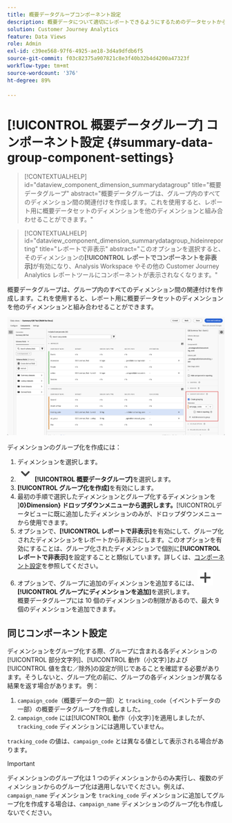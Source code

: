 ```yaml
---
title: 概要データグループコンポーネント設定
description: 概要データについて適切にレポートできるようにするためのデータセットからのディメンションの設定方法について説明します。
solution: Customer Journey Analytics
feature: Data Views
role: Admin
exl-id: c39ee568-97f6-4925-ae18-3d4a9dfdb6f5
source-git-commit: f03c82375a907821c8e3f40b32b4d4200a47323f
workflow-type: tm+mt
source-wordcount: '376'
ht-degree: 89%

---
```


# [!UICONTROL 概要データグループ] コンポーネント設定 {#summary-data-group-component-settings}

<!-- markdownlint-disable MD034 -->

>[!CONTEXTUALHELP]
>id="dataview_component_dimension_summarydatagroup"
>title="概要データグループ"
>abstract="概要データグループは、グループ内のすべてのディメンション間の関連付けを作成します。これを使用すると、レポート用に概要データセットのディメンションを他のディメンションと組み合わせることができます。"

<!-- markdownlint-enable MD034 -->

<!-- markdownlint-disable MD034 -->

>[!CONTEXTUALHELP]
>id="dataview_component_dimension_summarydatagroup_hideinreporting"
>title="レポートで非表示"
>abstract="このオプションを選択すると、そのディメンションの&#x200B;**[!UICONTROL レポートでコンポーネントを非表示]**&#x200B;が有効になり、Analysis Workspace やその他の Customer Journey Analytics レポートツールにコンポーネントが表示されなくなります。"

<!-- markdownlint-enable MD034 -->



概要データグループは、グループ内のすべてのディメンション間の関連付けを作成します。これを使用すると、レポート用に概要データセットのディメンションを他のディメンションと組み合わせることができます。

![概要データグループコンポーネント設定](/help/data-views/assets/summary-data-group.png)

ディメンションのグループ化を作成には：

1. ディメンションを選択します。
1. ![ChevronDown](/help/assets/icons/ChevronDown.svg) **[!UICONTROL 概要データグループ]**&#x200B;を選択します。
1. **[!UICONTROL グループ化を作成]**&#x200B;を有効にします。
1. 最初の手順で選択したディメンションとグループ化するディメンションを ]**0}Dimension} ドロップダウンメニューから選択します。**[!UICONTROL &#x200B;データビューに既に追加したディメンションのみが、ドロップダウンメニューから使用できます。
1. オプションで、**[!UICONTROL レポートで非表示]**&#x200B;を有効にして、グループ化されたディメンションをレポートから非表示にします。このオプションを有効にすることは、グループ化されたディメンションで個別に&#x200B;**[!UICONTROL レポートで非表示]**&#x200B;を設定することと類似しています。詳しくは、[コンポーネント設定](overview.md)を参照してください。
1. オプションで、グループに追加のディメンションを追加するには、![追加](/help/assets/icons/Add.svg) **[!UICONTROL グループにディメンションを追加]**&#x200B;を選択します。<br/>概要データグループには 10 個のディメンションの制限があるので、最大 9 個のディメンションを追加できます。

## 同じコンポーネント設定

ディメンションをグループ化する際、グループに含まれる各ディメンションの[!UICONTROL 部分文字列]、[!UICONTROL 動作（小文字）]および[!UICONTROL 値を含む／除外]の設定が同じであることを確認する必要があります。そうしないと、グループ化の前に、グループの各ディメンションが異なる結果を返す場合があります。
例：

1. `campaign_code`（概要データの一部）と `tracking_code`（イベントデータの一部）の概要データグループを作成しました。
1. `campaign_code` には[!UICONTROL 動作（小文字）]を適用しましたが、`tracking_code` ディメンションには適用していません。

`tracking_code` の値は、`campaign_code` とは異なる値として表示される場合があります。

>[!IMPORTANT]
>
>ディメンションのグループ化は 1 つのディメンションからのみ実行し、複数のディメンションからのグループ化は適用しないでください。例えば、`campaign_name` ディメンションを `tracking_code` ディメンションに追加してグループ化を作成する場合は、`campaign_name` ディメンションのグループ化も作成しないでください。
>
